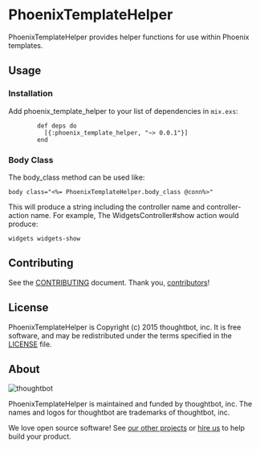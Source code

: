 # PhoenixTemplateHelper

PhoenixTemplateHelper provides helper functions for use within Phoenix templates.

## Usage

### Installation

Add phoenix_template_helper to your list of dependencies in `mix.exs`:

```
        def deps do
          [{:phoenix_template_helper, "~> 0.0.1"}]
        end
```

### Body Class

The body_class method can be used like:

`body class="<%= PhoenixTemplateHelper.body_class @conn%>"`

This will produce a string including the controller name and controller-action
name. For example, The WidgetsController#show action would produce:

`widgets widgets-show`

## Contributing

See the [CONTRIBUTING] document.
Thank you, [contributors]!

  [CONTRIBUTING]: CONTRIBUTING.md
  [contributors]: https://github.com/thoughtbot/phoenix_template_helper/graphs/contributors

## License

PhoenixTemplateHelper is Copyright (c) 2015 thoughtbot, inc.
It is free software, and may be redistributed
under the terms specified in the [LICENSE] file.

  [LICENSE]: /LICENSE

## About

![thoughtbot](https://thoughtbot.com/logo.png)

PhoenixTemplateHelper is maintained and funded by thoughtbot, inc.
The names and logos for thoughtbot are trademarks of thoughtbot, inc.

We love open source software!
See [our other projects][community]
or [hire us][hire] to help build your product.

  [community]: https://thoughtbot.com/community?utm_source=github
  [hire]: https://thoughtbot.com/hire-us?utm_source=github
